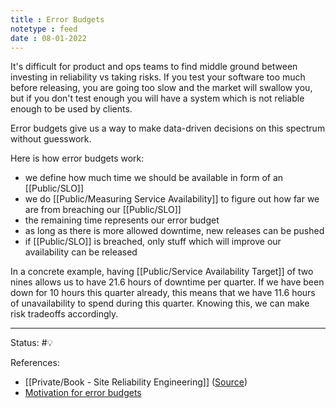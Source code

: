 ```yaml
---
title : Error Budgets
notetype : feed
date : 08-01-2022
---
```


It's difficult for product and ops teams to find middle ground between investing in reliability vs taking risks. If you test your software too much before releasing, you are going too slow and the market will swallow you, but if you don't test enough you will have a system which is not reliable enough to be used by clients.

Error budgets give us a way to make data-driven decisions on this spectrum without guesswork.

Here is how error budgets work:
- we define how much time we should be available in form of an [[Public/SLO]]
- we do [[Public/Measuring Service Availability]] to figure out how far we are from breaching our [[Public/SLO]]
- the remaining time represents our error budget
- as long as there is more allowed downtime, new releases can be pushed
- if [[Public/SLO]] is breached, only stuff which will improve our availability can be released

In a concrete example, having [[Public/Service Availability Target]] of two nines allows us to have 21.6 hours of downtime per quarter. If we have been down for 10 hours this quarter already, this means that we have 11.6 hours of unavailability to spend during this quarter. Knowing this, we can make risk tradeoffs accordingly.



-----

Status: #💡 

References:
- [[Private/Book - Site Reliability Engineering]] ([Source](https://sre.google/sre-book/table-of-contents/))
- [Motivation for error budgets](https://sre.google/sre-book/embracing-risk/#xref_risk-management_unreliability-budgets)
